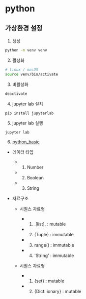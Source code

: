 # python

## 가상환경 설정

1. 생성
```bash
python -m venv venv
```

2. 활성화
```bash
# linux / macOS
source venv/bin/activate
```

3. 비활성화
```bash
deactivate
```

4. jupyter lab 설치
```bash
pip install jupyterlab
```

5. jupyter lab 실행
```bash
jupyter lab
```

6. [python_basic](01_intro.ipynb)

- 데이터 타입
    - 1. Number
    - 2. Boolean
    - 3. String

- 자료구조
    - 시퀀스 자료형

        - 1. .[list]. : mutable
        - 2. (Tuple) : immutable
        - 3. range() : immutable
        - 4. 'String' : immutable

    - 시퀀스 자료형

        - 1. {set} : mutable
        - 2. {Dict: ionary} : mutable